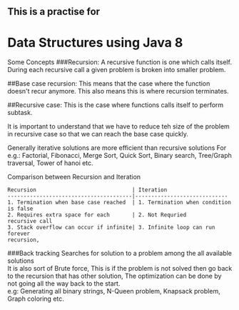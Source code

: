 ## This is a practise for 
# Data Structures using Java 8

Some Concepts
###Recursion: 
A recursive function is one which calls itself. During each recursive call a given problem is broken into smaller problem.

##Base case recursion:
This means that the case where the function doesn't recur anymore.
This also means this is where recursion terminates.

##Recursive case:
This is the case where functions calls itself to perform subtask.

It is important to understand that we have to reduce teh size of the
problem in recursive case so that we can reach the base case quickly.

Generally iterative solutions are more efficient than recursive solutions
For e.g.: Factorial, Fibonacci, Merge Sort, Quick Sort, Binary search, Tree/Graph traversal,
Tower of hanoi etc.

Comparison between Recursion and Iteration

    Recursion                              | Iteration
    ---------------------------------------|-----------------------------
    1. Termination when base case reached  | 1. Termination when condition is false
    2. Requires extra space for each       | 2. Not Requried
    recursive call                          
    3. Stack overflow can occur if infinite| 3. Infinite loop can run forever
    recursion,

###Back tracking
Searches for solution to a problem among the all available solutions  
It is also sort of Brute force,
This is if the problem is not solved then go back to the recursion that has other solution,
The optimization can be done by not going all the way back to the start.  
e.g: Generating all binary strings, N-Queen problem, Knapsack problem, Graph coloring etc.


